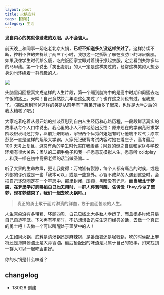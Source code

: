 ```yaml
---
layout: post
title: 火锅底料
tags: [随笔]
category: 生活
---
```



**发自内心的笑就像澄澈的双眼，从不会骗人。**

前天晚上和同事一起吃老北京火锅，**已经不知道多久没这样笑过了**。这样持续不断，控制不住的笑持续了两三个小时，我想这一定撕裂了躲在脂肪下的深层腹肌，如果我像学生时代那么瘦，吃完饭回家立即对着镜子撩起衣服，定会看到失踪多年的马甲线。第一个说出「笑出腹肌」的人一定是这样笑过的，经常这样笑的人想必身边也环绕着一群有趣的人。

![](http://oax0nr6r7.bkt.clouddn.com/2018-01-28-22901517148986_.pic_hd.jpg)

头脑里闪回搜索笑成这样的人生片段，第一个蹦到脑海中的是高中时期和闺蜜去吃午饭的路上。天呐！自己竟然快六年没这么笑过了？也许这之间也有过，但我忘了。（突然想到爸爸这样的笑是从前年有了弟弟开始多了起来，也许是大学之后的我太糟糕了吧。)

大家吃着吃着从最开始的扯淡互怼到自白人生经历和心路历程，一段段鲜活真实的故事从每个人口中说出，我心里的小人不停地给出反馈：原来现在的学霸亮哥求学阶段很坎坷还打架，以前抽烟喝酒，家里两个优秀的姐姐有时让他喘不过气；原来彭彭一直是这样的超级大学霸，人家死记硬背考试内容时她在看庄子，高考最后 100 天考上复旦，游刃有余的学生时代实在我羡慕；阿磊的谜之自信和家庭与学校环境有很大关系；团队的二把手兔子和我一样愿意玩模拟人生，愿意听 coldplay ，和我一样在初中高把老师的话当做圣旨......

听了大家的生命故事，更让我觉得：万物皆有裂隙，每个人都有痛苦的时候，或是外部的评价或是一些「我本可以」或是一些意外。心智不成熟的人遇到这些时，会把自己逐渐圈定在一个牢房中，那里封闭，压抑，黑暗没有光亮。**而当我处于梦魇，在梦里拳打脚踢掐自己也无用时，一群人将我叫醒，告诉我「hey,你做了噩梦，现在梦结束了，我们一起去吃火锅吧。」**

> 真正的勇士敢于面对淋漓的鲜血，敢于直面惨淡的人生。

人生真的没有多糟糕，环顾四周，自己已经比大多数人幸运了，而且很多时候只是自己自造牢笼。下次再有牢房时，不妨想想鲁迅先生这句经典的话，去做一个真正的勇士吧！去做一个可以叫醒处于噩梦中的人！

人生如同火锅，底料是清汤锅还是麻辣锅，是番茄锅还是咖喱锅，吃的时候配上麻将还是海鲜酱油还是大蒜香油，最后搭配出的味道是只属于自己的叙事。如果找到一群人可以一起吃会更好。

你的火锅是什么味道？

## changelog

- 180128 创建


